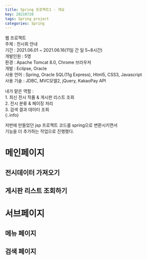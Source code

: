 ```yaml
---
title: Spring 프로젝트1 - 개요
key: 20210720
tags: Spring project
categories: Spring
---
```

  

웹 프로젝트  
주제 : 전시회 안내  
기간 : 2021.06.01 ~ 2021.06.16(11일 간 일 5~8시간)  
개발인원 : 5명  
환경 : Apache Tomcat 8.0, Chrome 브라우저  
개발 : Eclipse, Oracle  
사용 언어 : Spring, Oracle SQL(11g Express), Html5, CSS3, Javascript  
사용 기술 : JDBC, MVC모델2, jQuery, KakaoPay API  

  
내가 맡은 역할 :  
    1. 최신 전시 작품 & 게시판 리스트 조회  
    2. 전시 분류 & 페이징 처리  
    3. 검색 결과 데이터 조회  
{:.info}

저번에 만들었던 jsp 프로젝트 코드를 spring으로 변환시키면서  
기능을 더 추가하는 작업으로 진행했다.

# 메인페이지

## 전시데이터 가져오기 

## 게시판 리스트 조회하기

# 서브페이지

## 메뉴 페이지

## 검색 페이지